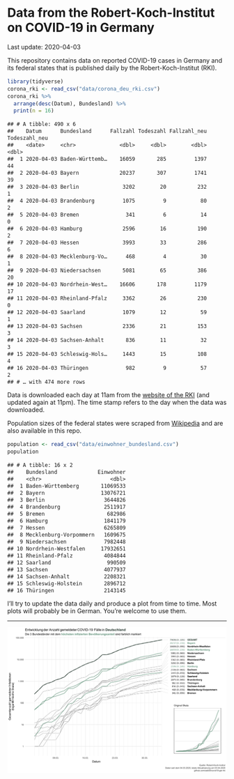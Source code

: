 Data from the Robert-Koch-Institut on COVID-19 in Germany
================
Last update: 2020-04-03

This repository contains data on reported COVID-19 cases in Germany and
its federal states that is published daily by the Robert-Koch-Institut
(RKI).

``` r
library(tidyverse)
corona_rki <- read_csv("data/corona_deu_rki.csv")
corona_rki %>% 
  arrange(desc(Datum), Bundesland) %>% 
  print(n = 16)
```

    ## # A tibble: 490 x 6
    ##    Datum      Bundesland      Fallzahl Todeszahl Fallzahl_neu Todeszahl_neu
    ##    <date>     <chr>              <dbl>     <dbl>        <dbl>         <dbl>
    ##  1 2020-04-03 Baden-Württemb…    16059       285         1397            44
    ##  2 2020-04-03 Bayern             20237       307         1741            39
    ##  3 2020-04-03 Berlin              3202        20          232             1
    ##  4 2020-04-03 Brandenburg         1075         9           80             2
    ##  5 2020-04-03 Bremen               341         6           14             0
    ##  6 2020-04-03 Hamburg             2596        16          190             2
    ##  7 2020-04-03 Hessen              3993        33          286             6
    ##  8 2020-04-03 Mecklenburg-Vo…      468         4           30             1
    ##  9 2020-04-03 Niedersachsen       5081        65          386            20
    ## 10 2020-04-03 Nordrhein-West…    16606       178         1179            17
    ## 11 2020-04-03 Rheinland-Pfalz     3362        26          230             0
    ## 12 2020-04-03 Saarland            1079        12           59             1
    ## 13 2020-04-03 Sachsen             2336        21          153             3
    ## 14 2020-04-03 Sachsen-Anhalt       836        11           32             3
    ## 15 2020-04-03 Schleswig-Hols…     1443        15          108             4
    ## 16 2020-04-03 Thüringen            982         9           57             2
    ## # … with 474 more rows

Data is downloaded each day at 11am from the [website of the
RKI](https://www.rki.de/DE/Content/InfAZ/N/Neuartiges_Coronavirus/Fallzahlen.html)
(and updated again at 11pm). The time stamp refers to the day when the
data was downloaded.

Population sizes of the federal states were scraped from
[Wikipedia](https://de.wikipedia.org/wiki/Liste_der_deutschen_Bundesl%C3%A4nder_nach_Bev%C3%B6lkerung)
and are also available in this repo.

``` r
population <- read_csv("data/einwohner_bundesland.csv")
population
```

    ## # A tibble: 16 x 2
    ##    Bundesland             Einwohner
    ##    <chr>                      <dbl>
    ##  1 Baden-Württemberg       11069533
    ##  2 Bayern                  13076721
    ##  3 Berlin                   3644826
    ##  4 Brandenburg              2511917
    ##  5 Bremen                    682986
    ##  6 Hamburg                  1841179
    ##  7 Hessen                   6265809
    ##  8 Mecklenburg-Vorpommern   1609675
    ##  9 Niedersachsen            7982448
    ## 10 Nordrhein-Westfalen     17932651
    ## 11 Rheinland-Pfalz          4084844
    ## 12 Saarland                  990509
    ## 13 Sachsen                  4077937
    ## 14 Sachsen-Anhalt           2208321
    ## 15 Schleswig-Holstein       2896712
    ## 16 Thüringen                2143145

I’ll try to update the data daily and produce a plot from time to time.
Most plots will probably be in German. You’re welcome to use them.

-----

<img src="plots/covid19-deu-rki-entwicklung.png">
